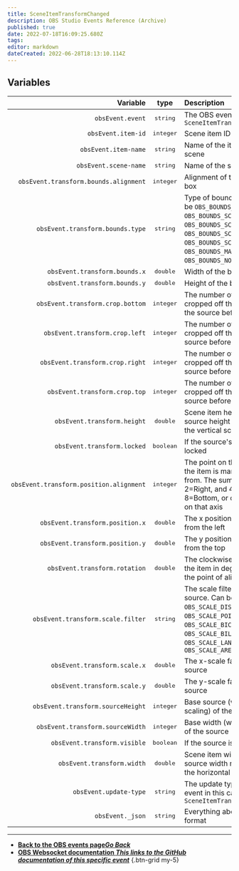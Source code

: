 ```yaml
---
title: SceneItemTransformChanged
description: OBS Studio Events Reference (Archive)
published: true
date: 2022-07-18T16:09:25.680Z
tags: 
editor: markdown
dateCreated: 2022-06-28T18:13:10.114Z
---
```


## Variables

| Variable | type | Description |
|---------:|:----:|:------------|
`obsEvent.event` | <kbd>string</kbd> | The OBS event in this case `SceneItemTransformChanged`
`obsEvent.item-id` | <kbd>integer</kbd> | Scene item ID
`obsEvent.item-name` | <kbd>string</kbd> | Name of the item in the scene
`obsEvent.scene-name` | <kbd>string</kbd> | Name of the scene
`obsEvent.transform.bounds.alignment` | <kbd>integer</kbd> | Alignment of the bounding box
`obsEvent.transform.bounds.type` | <kbd>string</kbd> | Type of bounding box, Can be `OBS_BOUNDS_STRETCH`, `OBS_BOUNDS_SCALE_INNER`, `OBS_BOUNDS_SCALE_OUTER`, `OBS_BOUNDS_SCALE_TO_WIDTH`, `OBS_BOUNDS_SCALE_TO_HEIGHT`, `OBS_BOUNDS_MAX_ONLY` or `OBS_BOUNDS_NONE`.
`obsEvent.transform.bounds.x` | <kbd>double</kbd> | Width of the bounding box
`obsEvent.transform.bounds.y` | <kbd>double</kbd> | Height of the bounding box
`obsEvent.transform.crop.bottom` | <kbd>integer</kbd> | The number of pixels cropped off the bottom of the source before scaling
`obsEvent.transform.crop.left` | <kbd>integer</kbd> | The number of pixels cropped off the left of the source before scaling
`obsEvent.transform.crop.right` | <kbd>integer</kbd> | The number of pixels cropped off the right of the source before scaling
`obsEvent.transform.crop.top` | <kbd>integer</kbd> | The number of pixels cropped off the top of the source before scaling
`obsEvent.transform.height` | <kbd>double</kbd> | Scene item height (base source height multiplied by the vertical scaling factor)
`obsEvent.transform.locked` | <kbd>boolean</kbd> | If the source's transform is locked
`obsEvent.transform.position.alignment` | <kbd>integer</kbd> | The point on the source that the item is manipulated from. The sum of 1=Left or 2=Right, and 4=Top or 8=Bottom, or omit to centre on that axis
`obsEvent.transform.position.x` | <kbd>double</kbd> | The x position of the source from the left
`obsEvent.transform.position.y` | <kbd>double</kbd> | The y position of the source from the top
`obsEvent.transform.rotation` | <kbd>double</kbd> | The clockwise rotation of the item in degrees around the point of alignment
`obsEvent.transform.scale.filter` | <kbd>string</kbd> | The scale filter of the source. Can be `OBS_SCALE_DISABLE`, `OBS_SCALE_POINT`, `OBS_SCALE_BICUBIC`, `OBS_SCALE_BILINEAR`, `OBS_SCALE_LANCZOS` or `OBS_SCALE_AREA`
`obsEvent.transform.scale.x` | <kbd>double</kbd> | The x-scale factor of the source
`obsEvent.transform.scale.y` | <kbd>double</kbd> | The y-scale factor of the source
`obsEvent.transform.sourceHeight` | <kbd>integer</kbd> | Base source (without scaling) of the source
`obsEvent.transform.sourceWidth` | <kbd>integer</kbd> | Base width (without scaling) of the source
`obsEvent.transform.visible` | <kbd>boolean</kbd> | If the source is visible
`obsEvent.transform.width` | <kbd>double</kbd> | Scene item width (base source width multiplied by the horizontal scaling factor)
`obsEvent.update-type` | <kbd>string</kbd> | The update type of the OBS event in this case `SceneItemTransformChanged`
`obsEvent._json` | <kbd>string</kbd> | Everything above in a json format

---

- [<i class="mdi mdi-chevron-left"></i>**Back to the OBS events page*Go Back***](/en/Broadcasters/OBS/Archive/Events)
- [<i class="mdi mdi-github"></i> **OBS Websocket documentation *This links to the GitHub documentation of this specific event***](https://github.com/obsproject/obs-websocket/blob/4.x-current/docs/generated/protocol.md#sceneitemtransformchanged)
{.btn-grid my-5}
